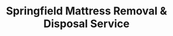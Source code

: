 ---
layout: location.njk
title: Springfield Mattress Removal & Disposal Service
description: Professional mattress removal in Springfield, Massachusetts. Next-day pickup  Licensed service for Western Massachusetts's largest city with Basketball Hall of Fame and diverse community expertise.
permalink: /mattress-removal/massachusetts/springfield/
city: Springfield
state: Massachusetts
stateSlug: massachusetts
tier: 2
coordinates: 
  lat: 42.1015
  lng: -72.5898
pricing:
  startingPrice: 125
  single: 125
  queen: 155
  king: 180
  boxSpring: 30
pageContent:
  heroDescription: "Professional mattress removal service in Springfield, Massachusetts - Western Massachusetts's largest city and Knowledge Corridor hub. Next-day pickup serves diverse neighborhoods from McKnight Historic District to Liberty Heights medical complex."
  aboutService: "Springfield mattress removal starts at $125 with next-day service across all neighborhoods. We've recycled over 1 million mattresses nationwide, serving residents throughout this diverse city of 155,000 - from Victorian homes in McKnight Historic District to medical facilities in Liberty Heights. Our service eliminates Republic Services coordination and provides immediate pickup for families navigating Massachusetts mattress disposal regulations. Springfield's unique mix of historic architecture, medical centers, colleges, and working-class communities requires understanding of everything from narrow Victorian staircases to hospital district logistics."
  serviceAreasIntro: "Reliable mattress pickup throughout Springfield's distinct neighborhoods - from historic districts to medical complexes:"
  regulationsCompliance: "Since Massachusetts banned mattress disposal November 1, 2022, Springfield residents must coordinate with Republic Services for bulky item pickup after Waste Management ended residential service in February 2024. Our specialized service eliminates coordination requirements and municipal scheduling delays. We provide immediate booking without advance notice, plastic wrapping requirements, or collection day limitations while ensuring 75% material recovery through certified recycling that exceeds state environmental standards."
  environmentalImpact: "Springfield's mattress recycling supports Massachusetts environmental leadership through our proven recovery program. Each mattress processed through our certified network recovers steel springs, foam, cotton, and wood components rather than adding to municipal waste streams. Our systematic approach serves Springfield's environmental needs while supporting the city's transition from industrial manufacturing to healthcare and education sectors - transforming discarded materials into reusable resources through the same innovation that built the Knowledge Corridor."
  howItWorksScheduling: "Flexible scheduling that accommodates Springfield's diverse community needs - from shift workers at Baystate Health to students at Western New England University. We coordinate around hospital district parking, college move-out periods, and the practical schedules of working families throughout the city's 23 ZIP codes."
  howItWorksService: "Our licensed teams navigate Springfield's diverse housing stock - from 900+ Painted Ladies Victorian homes in McKnight to modern apartments near hospitals in Liberty Heights. We understand narrow staircases in historic neighborhoods, elevator access in medical facilities, and multi-unit building coordination throughout Springfield's established districts."
  howItWorksDisposal: "Every Springfield mattress enters our nationwide recycling network that has processed over 1 million mattresses. Components receive proper processing through specialized facilities where materials are recovered and transformed - steel becomes scrap metal, foam converts to carpet padding, and wood becomes mulch - achieving 75% recovery rates required by Massachusetts disposal ban while supporting Springfield's commitment to environmental responsibility."
  sidebarStats:
    mattressesRemoved: "3,847"
neighborhoods: [
  {
    "name": "McKnight Historic District",
    "zipCodes": [
      "01109"
    ]
  },
  {
    "name": "Liberty Heights",
    "zipCodes": [
      "01104"
    ]
  },
  {
    "name": "South End",
    "zipCodes": [
      "01108"
    ]
  },
  {
    "name": "Metro Center",
    "zipCodes": [
      "01103"
    ]
  },
  {
    "name": "Forest Park",
    "zipCodes": [
      "01108"
    ]
  },
  {
    "name": "Indian Orchard",
    "zipCodes": [
      "01151"
    ]
  },
  {
    "name": "Sixteen Acres",
    "zipCodes": [
      "01129"
    ]
  },
  {
    "name": "Pine Point",
    "zipCodes": [
      "01118"
    ]
  },
  {
    "name": "Brightwood",
    "zipCodes": [
      "01107"
    ]
  },
  {
    "name": "Memorial Square",
    "zipCodes": [
      "01105"
    ]
  },
  {
    "name": "East Springfield",
    "zipCodes": [
      "01104"
    ]
  },
  {
    "name": "Upper Hill",
    "zipCodes": [
      "01105"
    ]
  },
  {
    "name": "Old Hill",
    "zipCodes": [
      "01105"
    ]
  },
  {
    "name": "Bay Boston Road",
    "zipCodes": [
      "01109"
    ]
  },
  {
    "name": "Hungry Hill",
    "zipCodes": [
      "01104"
    ]
  }
]
zipCodes: [
  "01103",
  "01104", 
  "01105",
  "01107",
  "01108",
  "01109",
  "01118",
  "01129",
  "01151"
]
recyclingPartners: [
  "Republic Services Western Massachusetts",
  "Certified Mattress Recycling Network", 
  "MassDEP RecyclingWorks Program"
]
localRegulations: "Springfield's waste management transitioned from Waste Management to Republic Services in February 2024 for residential customers. Republic Services handles bulky item pickup including mattresses with advance scheduling and plastic wrapping requirements. Our professional service provides immediate scheduling without coordination delays, preparation requirements, or collection day limitations while ensuring certified recycling that meets Massachusetts disposal ban standards."
nearbyCities: [
  {
    "name": "Worcester",
    "slug": "worcester",
    "distance": 54,
    "isSuburb": false
  },
  {
    "name": "Hartford",
    "slug": "hartford",
    "distance": 26,
    "isSuburb": false
  }
]
reviews:
  count: 189
  featured: [
  {
    "text": "Outstanding experience from start to finish! We're in the middle of renovating our 1890s Victorian home in McKnight and had three old mattresses taking up space in our garage. The team arrived precisely when promised, and I was genuinely impressed by how carefully they navigated our narrow, winding staircase without so much as a scuff mark on the original hardwood or plaster walls. You can tell they have real experience with these historic Springfield homes - they even commented on our beautiful original crown molding! Worth every penny for the peace of mind and professional service.",
    "author": "David Chen",
    "neighborhood": "McKnight Historic District"
  },
  {
    "text": "Super fast service. Work nights at Baystate, picked up Saturday afternoon. Done in 10 minutes. Thanks!",
    "author": "Patricia K.",
    "neighborhood": "Liberty Heights"  
  },
  {
    "text": "So I'm graduating from Western New England and moving back home to Connecticut, right? And I had no clue about all these new mattress disposal rules in Massachusetts - like, who keeps track of that stuff? Anyway, my landlord was freaking out about getting everything cleared out on time, and these guys totally saved me. Called them on a Friday afternoon in a complete panic, and they actually had availability the next morning. The whole thing was super chill - they showed up, grabbed my old mattress and box spring, and I was done. Way less stressful than trying to figure out the city pickup system or whatever. Definitely would recommend if you need stuff gone fast without the bureaucratic headache.",
    "author": "Mike Rodriguez",
    "neighborhood": "Forest Park"
  }
]
faqs: [
  {
    "question": "How much does mattress removal cost in Springfield?",
    "answer": "Mattress removal in Springfield starts at $125 for a single mattress. Two-piece sets (mattress + box spring) cost $155, and three-piece sets are $180. All pricing includes pickup, transportation, and eco-friendly recycling through our certified environmental program."
  },
  {
    "question": "How does your service compare to Republic Services pickup?",
    "answer": "While Republic Services handles Springfield's municipal waste collection and offers bulky item pickup with advance scheduling, our service provides immediate booking without coordination delays or plastic wrapping requirements. We handle all logistics while meeting the same Massachusetts disposal ban requirements through certified recycling facilities."
  },
  {
    "question": "Can you handle pickup from historic homes in McKnight?",
    "answer": "Absolutely! We specialize in Springfield's historic architecture including the 900+ Victorian homes in McKnight Historic District. Our team navigates narrow staircases, protects original woodwork, and understands the unique access challenges of America's first planned residential neighborhood."
  },
  {
    "question": "What areas of Springfield do you serve?",
    "answer": "We serve all of Springfield including McKnight Historic District, Liberty Heights, South End, Forest Park, Indian Orchard, and every neighborhood throughout the city. Our comprehensive service covers all ZIP codes from Metro Center to Sixteen Acres."
  },
  {
    "question": "Do you work around hospital and college schedules?",
    "answer": "Yes! We understand Springfield's major medical centers (Baystate Health, Mercy Medical, Shriner's) and colleges create unique scheduling needs. We offer flexible pickup times including evenings and weekends to accommodate shift workers, students, and medical professionals throughout the Knowledge Corridor."
  },
  {
    "question": "Can you navigate Springfield's diverse housing types?",
    "answer": "Definitely! From Victorian mansions in McKnight to modern apartments near medical facilities, we understand Springfield's varied architecture. We handle everything from narrow historic staircases to hospital district elevator access with professional coordination that respects each neighborhood's character."
  },
  {
    "question": "What happens to mattresses after pickup in Springfield?",
    "answer": "Your mattress joins our nationwide environmental program that has recycled over 1 million mattresses. Components are processed at certified facilities where steel springs, foam, and cotton are recovered for reuse, achieving 75% material recovery rates required by Massachusetts disposal ban regulations."
  },
  {
    "question": "Are you licensed for Massachusetts operations?",
    "answer": "Yes, we are fully licensed and insured to operate in Massachusetts and comply with all state environmental regulations including the mattress disposal ban. We maintain comprehensive liability coverage and follow MassDEP requirements while providing reliable service that meets Springfield's diverse community needs."
  }
]
schema: |
  {
    "@context": "https://schema.org",
    "@type": "LocalBusiness",
    "name": "A Bedder World Springfield",
    "description": "Professional mattress removal service in Springfield, Massachusetts. Licensed service for Western Massachusetts's largest city with Basketball Hall of Fame and diverse community expertise.",
    "url": "https://abedderworld.com/mattress-removal/massachusetts/springfield/",
    "telephone": "720-263-6094",
    "address": {
      "@type": "PostalAddress",
      "addressLocality": "Springfield",
      "addressRegion": "Massachusetts",
      "addressCountry": "US"
    },
    "geo": {
      "@type": "GeoCoordinates",
      "latitude": "42.1015",
      "longitude": "-72.5898"
    },
    "areaServed": {
      "@type": "City",
      "name": "Springfield"
    },
    "priceRange": "$125-$180",
    "aggregateRating": {
      "@type": "AggregateRating",
      "ratingValue": "4.9",
      "reviewCount": "189"
    }
  }
---